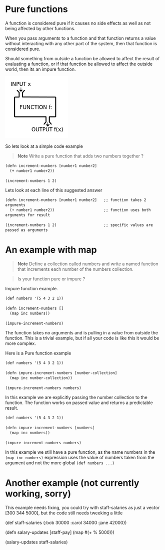 # Pure functions

A function is considered pure if it causes no side effects as well as not being affected by other functions.

When you pass arguments to a function and that function returns a value without interacting with any other part of the system, then that function is considered pure.

Should something from outside a function be allowed to affect the result of evaluating a function, or if that function be allowed to affect the outside world, then its an impure function.

![Pure function basic concept](/images/functional-programming-concepts-pure-function.png)


So lets look at a simple code example



> **Note** Write a pure function that adds two numbers together ?

<!--sec data-title="Add two numbers" data-id="answer001" data-collapse=true ces-->
```
(defn increment-numbers [number1 number2]
  (+ number1 number2))

(increment-numbers 1 2)
```

Lets look at each line of this suggested answer

```
(defn increment-numbers [number1 number2]   ;; function takes 2 arguments
  (+ number1 number2))                      ;; function uses both arguments for result

(increment-numbers 1 2)                     ;; specific values are passed as arguments
```
<!--endsec-->


# An example with map

> **Note** Define a collection called numbers and write a named function that increments each number of the numbers collection.

> Is your function pure or impure ?

<!--sec data-title="Increment elements in a Collection by one" data-id="answer002" data-collapse=true ces-->

Impure function example.

```
(def numbers '(5 4 3 2 1))

(defn increment-numbers []
  (map inc numbers))

(impure-increment-numbers)

```
The function takes no arguments and is pulling in a value from outside the function.  This is a trivial example, but if all your code is like this it would be more complex.

Here is a Pure function example

```
(def numbers '(5 4 3 2 1))

(defn impure-increment-numbers [number-collection]
  (map inc number-collection))

(impure-increment-numbers numbers)

```

In this example we are explicitly passing the number collection to the function.  The function works on passed value and returns a predictable result.


```
(def numbers '(5 4 3 2 1))

(defn impure-increment-numbers [numbers]
  (map inc numbers))

(impure-increment-numbers numbers)

```

In this example we still have a pure function, as the name numbers in the `(map inc numbers)` expression uses the value of numbers taken from the argument and not the more global `(def numbers ...)`

<!--endsec-->



# Another example (not currently working, sorry)

This example needs fixing, you could try with staff-salaries as just a vector [300 344 5000], but the code still needs tweeking a little

<!--sec data-title="Update Salary" data-id="answer003" data-collapse=true ces-->

(def staff-salaries {:bob 30000 :carol 34000 :jane 42000})

(defn salary-updates [staff-pay]
  (map #(+ % 5000)))

(salary-updates staff-salaries)

<!--endsec-->
